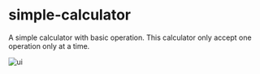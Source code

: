 # simple-calculator
A simple calculator with basic operation.
This calculator only accept one operation only at a time. 

![ui](https://user-images.githubusercontent.com/83940627/143461739-2af491e1-caa3-4415-a25f-a785b96f6a8e.PNG)

